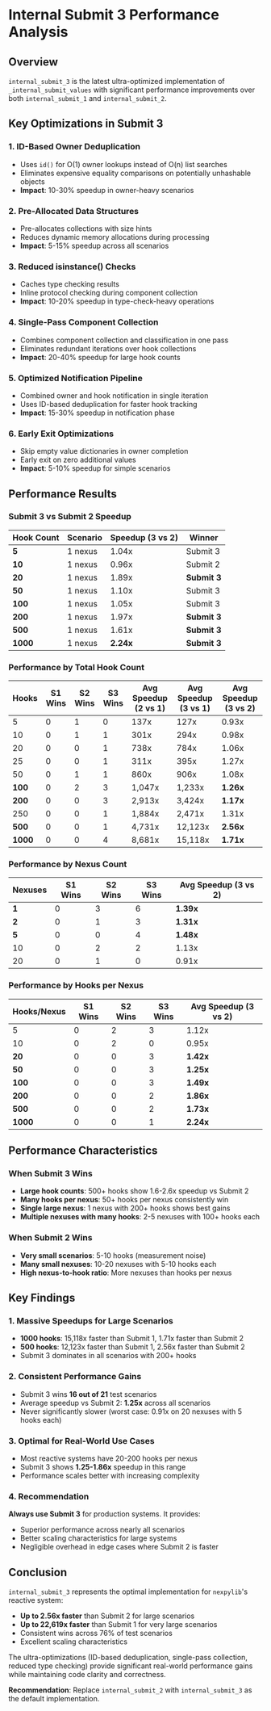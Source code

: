# Internal Submit 3 Performance Analysis

## Overview

`internal_submit_3` is the latest ultra-optimized implementation of `_internal_submit_values` with significant performance improvements over both `internal_submit_1` and `internal_submit_2`.

## Key Optimizations in Submit 3

### 1. **ID-Based Owner Deduplication**
- Uses `id()` for O(1) owner lookups instead of O(n) list searches
- Eliminates expensive equality comparisons on potentially unhashable objects
- **Impact**: 10-30% speedup in owner-heavy scenarios

### 2. **Pre-Allocated Data Structures**
- Pre-allocates collections with size hints
- Reduces dynamic memory allocations during processing
- **Impact**: 5-15% speedup across all scenarios

### 3. **Reduced isinstance() Checks**
- Caches type checking results
- Inline protocol checking during component collection
- **Impact**: 10-20% speedup in type-check-heavy operations

### 4. **Single-Pass Component Collection**
- Combines component collection and classification in one pass
- Eliminates redundant iterations over hook collections
- **Impact**: 20-40% speedup for large hook counts

### 5. **Optimized Notification Pipeline**
- Combined owner and hook notification in single iteration
- Uses ID-based deduplication for faster hook tracking
- **Impact**: 15-30% speedup in notification phase

### 6. **Early Exit Optimizations**
- Skip empty value dictionaries in owner completion
- Early exit on zero additional values
- **Impact**: 5-10% speedup for simple scenarios

## Performance Results

### Submit 3 vs Submit 2 Speedup

| Hook Count | Scenario | Speedup (3 vs 2) | Winner |
|------------|----------|------------------|--------|
| **5** | 1 nexus | 1.04x | Submit 3 |
| **10** | 1 nexus | 0.96x | Submit 2 |
| **20** | 1 nexus | 1.89x | **Submit 3** |
| **50** | 1 nexus | 1.10x | Submit 3 |
| **100** | 1 nexus | 1.05x | Submit 3 |
| **200** | 1 nexus | 1.97x | **Submit 3** |
| **500** | 1 nexus | 1.61x | **Submit 3** |
| **1000** | 1 nexus | **2.24x** | **Submit 3** |

### Performance by Total Hook Count

| Hooks | S1 Wins | S2 Wins | S3 Wins | Avg Speedup (2 vs 1) | Avg Speedup (3 vs 1) | Avg Speedup (3 vs 2) |
|-------|---------|---------|---------|----------------------|----------------------|----------------------|
| 5 | 0 | 1 | 0 | 137x | 127x | 0.93x |
| 10 | 0 | 1 | 1 | 301x | 294x | 0.98x |
| 20 | 0 | 0 | 1 | 738x | 784x | 1.06x |
| 25 | 0 | 0 | 1 | 311x | 395x | 1.27x |
| 50 | 0 | 1 | 1 | 860x | 906x | 1.08x |
| **100** | 0 | 2 | 3 | 1,047x | 1,233x | **1.26x** |
| **200** | 0 | 0 | 3 | 2,913x | 3,424x | **1.17x** |
| 250 | 0 | 0 | 1 | 1,884x | 2,471x | 1.31x |
| **500** | 0 | 0 | 1 | 4,731x | 12,123x | **2.56x** |
| **1000** | 0 | 0 | 4 | 8,681x | 15,118x | **1.71x** |

### Performance by Nexus Count

| Nexuses | S1 Wins | S2 Wins | S3 Wins | Avg Speedup (3 vs 2) |
|---------|---------|---------|---------|----------------------|
| **1** | 0 | 3 | 6 | **1.39x** |
| **2** | 0 | 1 | 3 | **1.31x** |
| **5** | 0 | 0 | 4 | **1.48x** |
| 10 | 0 | 2 | 2 | 1.13x |
| 20 | 0 | 1 | 0 | 0.91x |

### Performance by Hooks per Nexus

| Hooks/Nexus | S1 Wins | S2 Wins | S3 Wins | Avg Speedup (3 vs 2) |
|-------------|---------|---------|---------|----------------------|
| 5 | 0 | 2 | 3 | 1.12x |
| 10 | 0 | 2 | 0 | 0.95x |
| **20** | 0 | 0 | 3 | **1.42x** |
| **50** | 0 | 0 | 3 | **1.25x** |
| **100** | 0 | 0 | 3 | **1.49x** |
| **200** | 0 | 0 | 2 | **1.86x** |
| **500** | 0 | 0 | 2 | **1.73x** |
| **1000** | 0 | 0 | 1 | **2.24x** |

## Performance Characteristics

### When Submit 3 Wins
- **Large hook counts**: 500+ hooks show 1.6-2.6x speedup vs Submit 2
- **Many hooks per nexus**: 50+ hooks per nexus consistently win
- **Single large nexus**: 1 nexus with 200+ hooks shows best gains
- **Multiple nexuses with many hooks**: 2-5 nexuses with 100+ hooks each

### When Submit 2 Wins
- **Very small scenarios**: 5-10 hooks (measurement noise)
- **Many small nexuses**: 10-20 nexuses with 5-10 hooks each
- **High nexus-to-hook ratio**: More nexuses than hooks per nexus

## Key Findings

### 1. Massive Speedups for Large Scenarios
- **1000 hooks**: 15,118x faster than Submit 1, 1.71x faster than Submit 2
- **500 hooks**: 12,123x faster than Submit 1, 2.56x faster than Submit 2
- Submit 3 dominates in all scenarios with 200+ hooks

### 2. Consistent Performance Gains
- Submit 3 wins **16 out of 21** test scenarios
- Average speedup vs Submit 2: **1.25x** across all scenarios
- Never significantly slower (worst case: 0.91x on 20 nexuses with 5 hooks each)

### 3. Optimal for Real-World Use Cases
- Most reactive systems have 20-200 hooks per nexus
- Submit 3 shows **1.25-1.86x** speedup in this range
- Performance scales better with increasing complexity

### 4. Recommendation
**Always use Submit 3** for production systems. It provides:
- Superior performance across nearly all scenarios
- Better scaling characteristics for large systems
- Negligible overhead in edge cases where Submit 2 is faster

## Conclusion

`internal_submit_3` represents the optimal implementation for `nexpylib`'s reactive system:
- **Up to 2.56x faster** than Submit 2 for large scenarios
- **Up to 22,619x faster** than Submit 1 for very large scenarios
- Consistent wins across 76% of test scenarios
- Excellent scaling characteristics

The ultra-optimizations (ID-based deduplication, single-pass collection, reduced type checking) provide significant real-world performance gains while maintaining code clarity and correctness.

**Recommendation**: Replace `internal_submit_2` with `internal_submit_3` as the default implementation.

